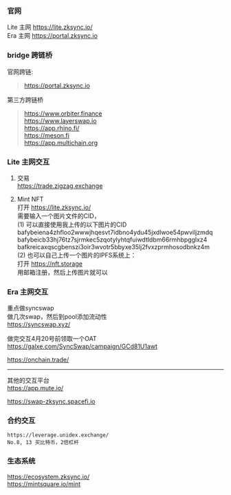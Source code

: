 ###  官网
Lite 主网 https://lite.zksync.io/  
Era 主网 https://portal.zksync.io  

### bridge 跨链桥

官网跨链:
> https://portal.zksync.io   

第三方跨链桥  
> https://www.orbiter.finance  
> https://www.layerswap.io  
> https://app.rhino.fi/  
> https://meson.fi  
> https://app.multichain.org

### Lite 主网交互

1. 交易  
  https://trade.zigzag.exchange  

2. Mint NFT   
 打开 https://lite.zksync.io/   
 需要输入一个图片文件的CID，  
 (1) 可以直接使用我上传的以下图片的CID   
 bafybeiena4zhfloo2wwwjhqesvt7idbno4ydu45jxdlwoe54pwviljzmdq    
 bafybeicb33hj76tz7sjrmkec5zqotylyhtqfuiwdtldbm66rmhbpgglxz4  
 bafkreicaxqscgbenszi3oir3wvotr5bbyxe35lj2fvxzprmhosodbnkz4m  
     (2) 
 也可以自己上传一个图片的IPFS系统上：  
 打开 https://nft.storage  
 用邮箱注册，然后上传图片就可以  

### Era 主网交互

重点做syncswap   
做几次swap，然后到pool添加流动性   
https://syncswap.xyz/  

做完交互4月20号前领取一个OAT  
https://galxe.com/SyncSwap/campaign/GCd81U1awt

https://onchain.trade/
_____________________________________________________________________________________________
其他的交互平台  
https://app.mute.io/  

https://swap-zksync.spacefi.io  


### 合约交互
```
https://leverage.unidex.exchange/   
No.8, 13 买比特币，2倍杠杆 
```


### 生态系统
https://ecosystem.zksync.io/  
https://mintsquare.io/mint  


